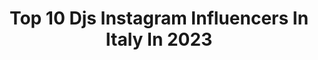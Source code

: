 ---
title: Top 10 Djs Instagram Influencers In Italy In 2023
description: >-
  Find top djs Instagram influencers in Italy in 2023. Most popular hashtags: #dj #edm #music #remix.
platform: Instagram
hits: 98
text_top: See the top-rated Instagram influencers on inBeat.
text_bottom: Our database has 98 Instagram influencers like this in Italy for you to collaborate.
profiles:
  - username: "nicolapigini"
    fullname: >-
      NICOLA PIGINI
    bio: >-
      🇮🇹 DJ / Producer / Speaker 🚴🏻‍♂️Dj for @giroditalia (@rairadio2), @motogp (@enelxglobal) and @scuderiaferrari (SFMeets) 🏅Record djset: 24h no-stop
    location: "Italy"
    followers: 17978
    engagement: 260
    commentsToLikes: 0.053248
    id: ck5c0socktryj0i112dv3n31h
    verified: false
    hashtags: "#sanfrancisco"
  - username: "strulle_industry"
    fullname: >-
      STRULLE🇮🇹🏳️‍🌈
    bio: >-
      Djs and best friends 🔛 @jennifer_rrose @latstrulle @milladelasoul
    location: "Italy"
    followers: 8265
    engagement: 549
    commentsToLikes: 0.011957
    id: ck8swy6dzfmco0j78mjay2su4
    verified: false
    hashtags: "#italia, #drawing, #strulle, #gay"
  - username: "miamirockets"
    fullname: >-
      Miami Rockets
    bio: >-
      🎧Djs & Producers🎵🇮🇹🇺🇸 20 Million Streams Spotify 🔊 Signed On 💿 Armada Music, Ultra Records Disco:wax(Sony), Route75, Undertown Rocketworld Radio Show👇
    location: "Italy"
    followers: 15377
    engagement: 138
    commentsToLikes: 0.136888
    id: ck5pw0toakjni0i11hoxmfgne
    verified: false
    hashtags: "#friends, #djlife, #djstyle, #house"
  - username: "therealrocbeats"
    fullname: >-
      Roc Beats aka Dj Shocca
    bio: >-
      #unlimitedstruggle #djshocca #rocbeats
    location: "Italy"
    followers: 16866
    engagement: 654
    commentsToLikes: 0.036044
    id: ck13boci1wdkc0i19970clmxh
    verified: false
    hashtags: "#hiphop, #underdogfunk, #unlimitedstruggle, #djshocca"
  - username: "mimmo.modem"
    fullname: >-
      Mimmo Modem ®
    bio: >-
      Staff: @michele.di.croce , @kapa.it , @tyfon_75 , @lucagra92, @ciro_gargiulo87, @djsaul.it, @h_e_l_l_c_a_t Lo shop di Mimmo:
    location: "Italy"
    followers: 324971
    engagement: 432
    commentsToLikes: 0.013649
    id: ck6ueueujt5rp0j711ylpudhz
    verified: false
    hashtags: "#mimmomodem, #viral, #trash, #nonsense"
  - username: "dabrozz"
    fullname: >-
      Da Brozz™
    bio: >-
      🇮🇹 Djs/Producers/Gamers 🇮🇹 @musicalfreedom @dharmaworldwide @generationsmash Contact: info@dabrozz.com ⏬ MISTAKES REMIX ⏬
    location: "Italy"
    followers: 44044
    engagement: 274
    commentsToLikes: 0.035333
    id: ck5hkcmt1i6td0i11oycb4cl4
    verified: true
    hashtags: "#musicalfreedom, #edmnation, #dj, #djmatrix"
  - username: "iceone_official"
    fullname: >-
      IceOne
    bio: >-
      http://bit.ly/ScienzaDoppiaH Italian Multi Platinum Producer. HIP HOP DJ since 1982. DJSet/Beats/Remixes/Soundtracks: iceone@inwind.it
    location: "Italy"
    followers: 10001
    engagement: 400
    commentsToLikes: 0.030101
    id: ck0tznv4yr2uk0i19otem622m
    verified: false
    hashtags: "#buttamolaincaciara, #therealcal, #iceonehiphoplegend, #dystopiastore"
  - username: "djstephanieofficial"
    fullname: >-
      Dj Stephanie
    bio: >-
      #HARDSTYLEDJ Info & Bookings ✉️deejaystephanie@gmail.com For Spain : Sandra@mainanmusicagency.com
    location: "Italy"
    followers: 56579
    engagement: 237
    commentsToLikes: 0.030687
    id: ck6ubggy49fh70j71hzxr4b1q
    verified: false
    hashtags: "#5monthspregnant, #babyshower, #babyinprogress, #terzotrimestre"
  - username: "djschenetti"
    fullname: >-
      Nicola Schenetti
    bio: >-
      📍Uomo di Mondo 🌍 . 📍DJ at @papeetebeach➕@villapapeete 🎧 . 📍DJ at @salietabacchi . 📍DJ at @laviadellespezie 📍Travels Lover ✈️ MY SOUNDCLOUD HERE👇🏻⬇️
    location: "Italy"
    followers: 15379
    engagement: 411
    commentsToLikes: 0.061505
    id: ck5c7sjml841h0i11jqaz1tta
    verified: false
    hashtags: "#nicolaschenetti, #speakers, #usa, #mexico"
  - username: "djshablo"
    fullname: >-
      SHABLO
    bio: >-
      👇🏼Produced by
    location: "Italy"
    followers: 230188
    engagement: 529
    commentsToLikes: 0.006693
    id: ck0vvq924q9wp0i19ats2hr3h
    verified: true
    hashtags: "#awlabisme, #adv"
---